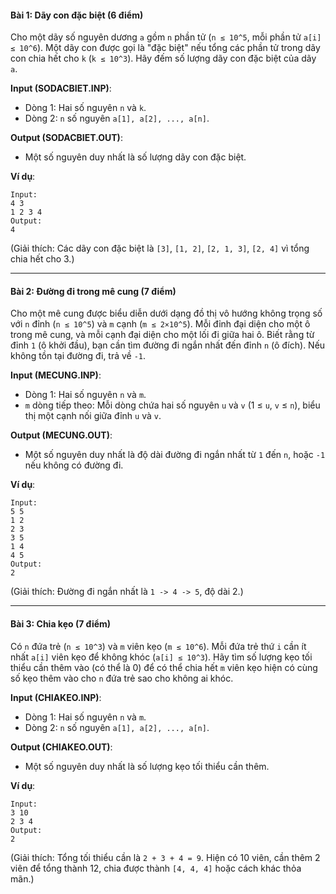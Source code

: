 #### **Bài 1: Dãy con đặc biệt (6 điểm)**  
Cho một dãy số nguyên dương `a` gồm `n` phần tử (`n ≤ 10^5`, mỗi phần tử `a[i] ≤ 10^6`). Một dãy con được gọi là "đặc biệt" nếu tổng các phần tử trong dãy con chia hết cho `k` (`k ≤ 10^3`). Hãy đếm số lượng dãy con đặc biệt của dãy `a`.  

**Input (SODACBIET.INP)**:  
- Dòng 1: Hai số nguyên `n` và `k`.  
- Dòng 2: `n` số nguyên `a[1], a[2], ..., a[n]`.  

**Output (SODACBIET.OUT)**:  
- Một số nguyên duy nhất là số lượng dãy con đặc biệt.  

**Ví dụ**:  
```
Input:
4 3
1 2 3 4
Output:
4
```
(Giải thích: Các dãy con đặc biệt là `[3]`, `[1, 2]`, `[2, 1, 3]`, `[2, 4]` vì tổng chia hết cho 3.)

---

#### **Bài 2: Đường đi trong mê cung (7 điểm)**  
Cho một mê cung được biểu diễn dưới dạng đồ thị vô hướng không trọng số với `n` đỉnh (`n ≤ 10^5`) và `m` cạnh (`m ≤ 2×10^5`). Mỗi đỉnh đại diện cho một ô trong mê cung, và mỗi cạnh đại diện cho một lối đi giữa hai ô. Biết rằng từ đỉnh `1` (ô khởi đầu), bạn cần tìm đường đi ngắn nhất đến đỉnh `n` (ô đích). Nếu không tồn tại đường đi, trả về `-1`.  

**Input (MECUNG.INP)**:  
- Dòng 1: Hai số nguyên `n` và `m`.  
- `m` dòng tiếp theo: Mỗi dòng chứa hai số nguyên `u` và `v` (1 ≤ `u`, `v` ≤ `n`), biểu thị một cạnh nối giữa đỉnh `u` và `v`.  

**Output (MECUNG.OUT)**:  
- Một số nguyên duy nhất là độ dài đường đi ngắn nhất từ `1` đến `n`, hoặc `-1` nếu không có đường đi.  

**Ví dụ**:  
```
Input:
5 5
1 2
2 3
3 5
1 4
4 5
Output:
2
```
(Giải thích: Đường đi ngắn nhất là `1 -> 4 -> 5`, độ dài 2.)

---

#### **Bài 3: Chia kẹo (7 điểm)**  
Có `n` đứa trẻ (`n ≤ 10^3`) và `m` viên kẹo (`m ≤ 10^6`). Mỗi đứa trẻ thứ `i` cần ít nhất `a[i]` viên kẹo để không khóc (`a[i] ≤ 10^3`). Hãy tìm số lượng kẹo tối thiểu cần thêm vào (có thể là 0) để có thể chia hết `m` viên kẹo hiện có cùng số kẹo thêm vào cho `n` đứa trẻ sao cho không ai khóc.  

**Input (CHIAKEO.INP)**:  
- Dòng 1: Hai số nguyên `n` và `m`.  
- Dòng 2: `n` số nguyên `a[1], a[2], ..., a[n]`.  

**Output (CHIAKEO.OUT)**:  
- Một số nguyên duy nhất là số lượng kẹo tối thiểu cần thêm.  

**Ví dụ**:  
```
Input:
3 10
2 3 4
Output:
2
```
(Giải thích: Tổng tối thiểu cần là `2 + 3 + 4 = 9`. Hiện có 10 viên, cần thêm 2 viên để tổng thành 12, chia được thành `[4, 4, 4]` hoặc cách khác thỏa mãn.)
